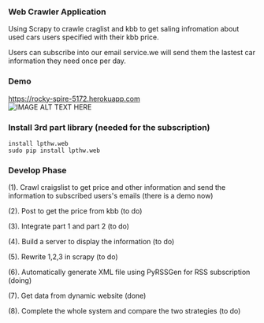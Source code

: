 
### Web Crawler Application

Using Scrapy to crawle craglist and kbb to get saling infromation about used cars users specified with their kbb price.

Users can subscribe into our email service.we will send them the lastest car information they need once per day. 
### Demo

https://rocky-spire-5172.herokuapp.com<br/>
![IMAGE ALT TEXT HERE](https://lh3.googleusercontent.com/-OtvaZMJViLs/VOy_lkCp6XI/AAAAAAAAAUc/ZJuV9RqdQCA/w532-h295/Project.png)

### Install 3rd part library (needed for the subscription)

```
install lpthw.web 
sudo pip install lpthw.web
```   

### Develop Phase

  (1).  Crawl craigslist to get price and other information and send the information to subscribed users's emails (there is a demo now)

  (2).  Post to get the price from kbb (to do)

  (3).  Integrate part 1 and part 2 (to do)

  (4).  Build a server to display the information (to do)

  (5).  Rewrite 1,2,3 in scrapy (to do)
  
  (6).  Automatically generate XML file using PyRSSGen for RSS subscription (doing)
  
  (7).  Get data from dynamic website (done)

  (8).  Complete the whole system and compare the two strategies (to do)

